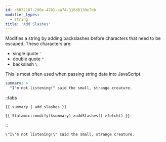 ```yaml
---
id: c5832187-290e-4701-aa74-316d8130e7bb
modifier_types:
  - string
title: 'Add Slashes'
---
```

Modifies a string by adding backslashes before characters that need to be escaped. These characters are:

- single quote `'`
- double quote `"`
- backslash `\`

This is most often used when passing string data into JavaScript.

``` yaml
summary: >
  "I'm not listening!" said the small, strange creature.
```

::tabs
```antlers
{{ summary | add_slashes }}
```

```blade
{{ Statamic::modify($summary)->addSlashes()->fetch() }}
```
::

``` output
\"I\'m not listening!\" said the small, strange creature.
```
